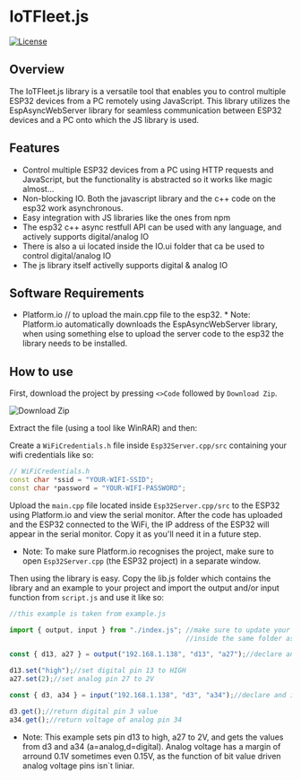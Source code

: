 # IoTFleet.js

[![License](https://img.shields.io/badge/license-MIT-blue.svg)](LICENSE)

## Overview
The IoTFleet.js library is a versatile tool that enables you to control multiple ESP32 devices from a PC remotely using JavaScript. This library utilizes the EspAsyncWebServer library for seamless communication between ESP32 devices and a PC onto which the JS library is used.

## Features
- Control multiple ESP32 devices from a PC using HTTP requests and JavaScript, but the functionality is abstracted so it works like magic almost...
- Non-blocking IO. Both the javascript library and the c++ code on the esp32 work asynchronous.
- Easy integration with JS libraries like the ones from npm
- The esp32 c++ async restfull API can be used with any language, and actively supports digital/analog IO
- There is also a ui located inside the IO.ui folder that ca be used to control digital/analog IO
- The js library itself activelly supports digital & analog IO

## Software Requirements
* Platform.io // to upload the main.cpp file to the esp32. * Note: Platform.io automatically downloads the EspAsyncWebServer library, when using something else to upload the server code to the esp32 the library needs to be installed.

## How to use
First, download the project by pressing `<>Code` followed by `Download Zip`.

![Download Zip](https://github.com/Lemon2311/IoTFleet.js/assets/63803133/b0d0e1da-d7d6-4f7c-a26b-e707ec1ee5ee)

Extract the file (using a tool like WinRAR) and then:

Create a `WiFiCredentials.h` file inside `Esp32Server.cpp/src` containing your wifi credentials like so:

```cpp
// WiFiCredentials.h
const char *ssid = "YOUR-WIFI-SSID";
const char *password = "YOUR-WIFI-PASSWORD";
```

Upload the `main.cpp` file located inside `Esp32Server.cpp/src` to the ESP32 using Platform.io and view the serial monitor. After the code has uploaded and the ESP32 connected to the WiFi, the IP address of the ESP32 will appear in the serial monitor. Copy it as you'll need it in a future step.

* Note: To make sure Platform.io recognises the project, make sure to open `Esp32Server.cpp` (the ESP32 project) in a separate window.

Then using the library is easy. Copy the lib.js folder which contains the library and an example to your project and import the output and/or input function from `script.js` and use it like so:

```js
//this example is taken from example.js

import { output, input } from "./index.js"; //make sure to update your path as example.js is located
                                            //inside the same folder as script.js

const { d13, a27 } = output("192.168.1.138", "d13", "a27");//declare and initialize output pins

d13.set("high");//set digital pin 13 to HIGH
a27.set(2);//set analog pin 27 to 2V

const { d3, a34 } = input("192.168.1.138", "d3", "a34");//declare and initialize input pins

d3.get();//return digital pin 3 value
a34.get();//return voltage of analog pin 34

```

* Note: This example sets pin d13 to high, a27 to 2V, and gets the values from d3 and a34 (a=analog,d=digital). Analog voltage has a margin of arround 0.1V sometimes even 0.15V, as the function of bit value driven analog voltage pins isn`t liniar.

